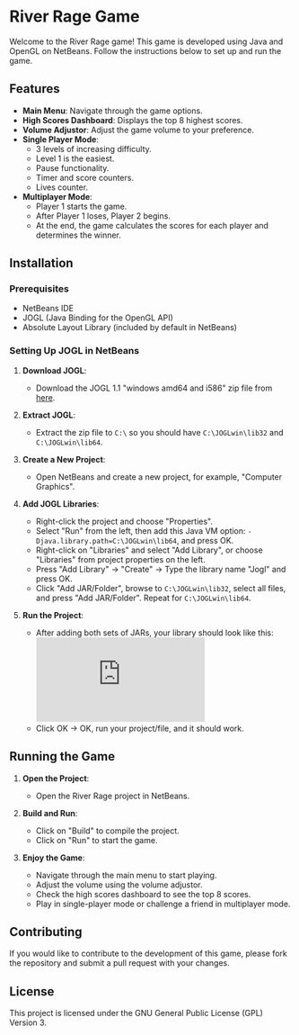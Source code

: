 # River Rage Game

Welcome to the River Rage game! This game is developed using Java and OpenGL on NetBeans. Follow the instructions below to set up and run the game.

## Features

- **Main Menu**: Navigate through the game options.
- **High Scores Dashboard**: Displays the top 8 highest scores.
- **Volume Adjustor**: Adjust the game volume to your preference.
- **Single Player Mode**: 
  - 3 levels of increasing difficulty.
  - Level 1 is the easiest.
  - Pause functionality.
  - Timer and score counters.
  - Lives counter.
- **Multiplayer Mode**: 
  - Player 1 starts the game.
  - After Player 1 loses, Player 2 begins.
  - At the end, the game calculates the scores for each player and determines the winner.

## Installation

### Prerequisites

- NetBeans IDE
- JOGL (Java Binding for the OpenGL API)
- Absolute Layout Library (included by default in NetBeans)

### Setting Up JOGL in NetBeans

1. **Download JOGL**:
   - Download the JOGL 1.1 "windows amd64 and i586" zip file from [here](https://mgayar.blogspot.com/2014/03/how-to-install-jogl11-into-netbeans.html).

2. **Extract JOGL**:
   - Extract the zip file to `C:\` so you should have `C:\JOGLwin\lib32` and `C:\JOGLwin\lib64`.

3. **Create a New Project**:
   - Open NetBeans and create a new project, for example, "Computer Graphics".

4. **Add JOGL Libraries**:
   - Right-click the project and choose "Properties".
   - Select "Run" from the left, then add this Java VM option: `-Djava.library.path=C:\JOGLwin\lib64`, and press OK.
   - Right-click on "Libraries" and select "Add Library", or choose "Libraries" from project properties on the left.
   - Press "Add Library" -> "Create" -> Type the library name "Jogl" and press OK.
   - Click "Add JAR/Folder", browse to `C:\JOGLwin\lib32`, select all files, and press "Add JAR/Folder". Repeat for `C:\JOGLwin\lib64`.

5. **Run the Project**:
   - After adding both sets of JARs, your library should look like this:
     ![JOGL Libraries](https://mgayar.blogspot.com/2014/03/how-to-install-jogl11-into-netbeans.html)
   - Click OK -> OK, run your project/file, and it should work.

## Running the Game

1. **Open the Project**:
   - Open the River Rage project in NetBeans.

2. **Build and Run**:
   - Click on "Build" to compile the project.
   - Click on "Run" to start the game.

3. **Enjoy the Game**:
   - Navigate through the main menu to start playing.
   - Adjust the volume using the volume adjustor.
   - Check the high scores dashboard to see the top 8 scores.
   - Play in single-player mode or challenge a friend in multiplayer mode.

## Contributing

If you would like to contribute to the development of this game, please fork the repository and submit a pull request with your changes.

## License

This project is licensed under the GNU General Public License (GPL) Version 3.
